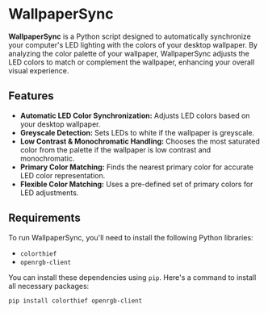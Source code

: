 # WallpaperSync

**WallpaperSync** is a Python script designed to automatically synchronize your computer's LED lighting with the colors of your desktop wallpaper. By analyzing the color palette of your wallpaper, WallpaperSync adjusts the LED colors to match or complement the wallpaper, enhancing your overall visual experience.

## Features

- **Automatic LED Color Synchronization:** Adjusts LED colors based on your desktop wallpaper.
- **Greyscale Detection:** Sets LEDs to white if the wallpaper is greyscale.
- **Low Contrast & Monochromatic Handling:** Chooses the most saturated color from the palette if the wallpaper is low contrast and monochromatic.
- **Primary Color Matching:** Finds the nearest primary color for accurate LED color representation.
- **Flexible Color Matching:** Uses a pre-defined set of primary colors for LED adjustments.

## Requirements

To run WallpaperSync, you'll need to install the following Python libraries:

- `colorthief`
- `openrgb-client`

You can install these dependencies using `pip`. Here's a command to install all necessary packages:

```sh
pip install colorthief openrgb-client
